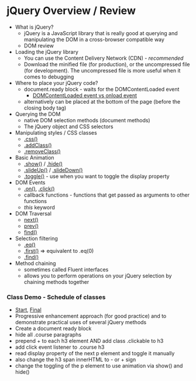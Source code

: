 jQuery Overview / Review
========================

* What is jQuery?
  * jQuery is a JavaScript library that is really good at querying and manipulating the DOM in a cross-browser compatible way
  * DOM review
* Loading the jQuery library
  * You can use the Content Delivery Network (CDN) - _recommended_
  * Download the minified file (for production), or the uncompressed file (for development). The uncompressed file is more useful when it comes to debugging
* Where to place your jQuery code?
  * document.ready block - waits for the DOMContentLoaded event
    * [DOMContentLoaded event vs onload event](https://developer.mozilla.org/en/DOM/DOM_event_reference/DOMContentLoaded)
  * alternatively can be placed at the bottom of the page (before the closing body tag)
* Querying the DOM
  * native DOM selection methods (document methods)
  * The jQuery object and CSS selectors
* Manipulating styles / CSS classes
  * [.css()](http://api.jquery.com/css/)
  * [.addClass()](http://api.jquery.com/addClass/)
  * [.removeClass()](http://api.jquery.com/removeClass/)
* Basic Animation
  * [.show()](http://api.jquery.com/show/) / [.hide()](http://api.jquery.com/hide/)
  * [.slideUp()](http://api.jquery.com/slideUp/) / [.slideDown()](http://api.jquery.com/slideDown/)
  * [.toggle()](http://api.jquery.com/toggle/) - use when you want to toggle the display property
* DOM Events
  * [.on()](http://api.jquery.com/on/), [.click()](http://api.jquery.com/click/)
  * callback functions - functions that get passed as arguments to other functions
  * _this_ keyword 
* DOM Traversal
  * [next()](http://api.jquery.com/next/)
  * [prev()](http://api.jquery.com/prev/)
  * [find()](http://api.jquery.com/find/)
* Selection filtering
  * [.eq()](http://api.jquery.com/eq/)
  * [.first()](http://api.jquery.com/first/) => equivalent to .eq(0)
  * [.find()](http://api.jquery.com/find/)
* Method chaining
  * sometimes called Fluent interfaces
  * allows you to perform operations on your jQuery selection by chaining methods together

### Class Demo - Schedule of classes
* [Start](http://jsbin.com/ERahovu/2/edit), [Final](http://jsbin.com/ERahovu/1/edit)
* Progressive enhancement approach (for good practice) and to demonstrate practical uses of several jQuery methods
* Create a document ready block
* hide all .course paragraphs
* prepend <span class="expand-icon">+</span> to each h3 element AND add class .clickable to h3
* add click event listener to .course h3
* read display property of the next p element and toggle it manually
* also change the h3 span innerHTML to - or + sign
* change the toggling of the p element to use animation via show() and hide() 
